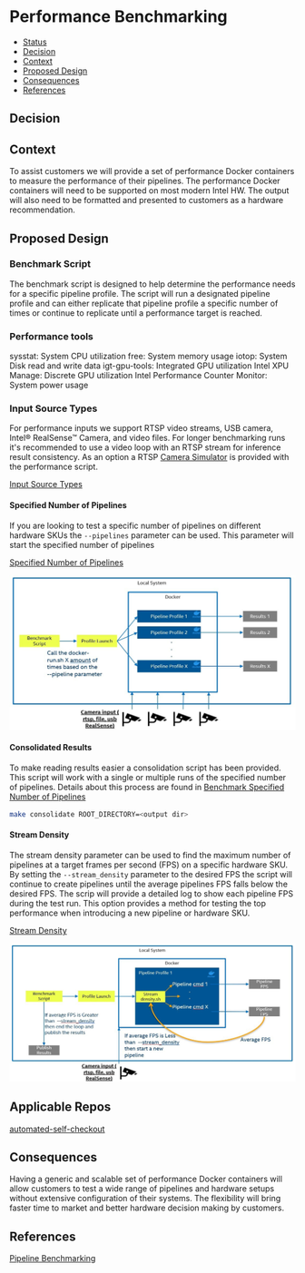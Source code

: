 # Performance Benchmarking

<!--ts-->

- [Status](#status)
- [Decision](#decision)
- [Context](#context)
- [Proposed Design](#proposed-design)
- [Consequences](#consequences)
- [References](#references)

<!--te-->

## Decision

<!-- Requirements approval board will update this section with justification for approval or rejection -->

## Context  

<!-- Please provide context to the requirement. -->

To assist customers we will provide a set of performance Docker containers to measure the performance of their pipelines. The performance Docker containers will need to be supported on most modern Intel HW. The output will also need to be formatted and presented to customers as a hardware recommendation.

## Proposed Design 

<!-- Please provide a high level design of the proposed requirement. -->

### Benchmark Script

The benchmark script is designed to help determine the performance needs for a specific pipeline profile. The script will run a designated pipeline profile and can either replicate that pipeline profile a specific number of times or continue to replicate until a performance target is reached.

### Performance tools
sysstat: System CPU utilization
free: System memory usage
iotop: System Disk read and write data
igt-gpu-tools: Integrated GPU utilization
Intel XPU Manage: Discrete GPU utilization
Intel Performance Counter Monitor: System power usage

### Input Source Types

For performance inputs we support RTSP video streams, USB camera, Intel® RealSense™ Camera, and video files. For longer benchmarking runs it's recommended to use a video loop with an RTSP stream for inference result consistency. As an option a RTSP [Camera Simulator](https://intel-retail.github.io/automated-self-checkout/run_camera_simulator.html) is provided with the performance script.

[Input Source Types](https://intel-retail.github.io/automated-self-checkout/pipelinebenchmarking.html#input-source-type)


#### Specified Number of Pipelines

If you are looking to test a specific number of pipelines on different hardware SKUs the `--pipelines` parameter can be used. This parameter will start the specified number of pipelines 

[Specified Number of Pipelines](https://intel-retail.github.io/automated-self-checkout/pipelinebenchmarking.html#benchmark-specified-number-of-pipelines)

[![Specified Number of Pipelines](./images/num-of-pipelines.jpg)](./images/num-of-pipelines.jpg)

#### Consolidated Results

To make reading results easier a consolidation script has been provided. This script will work with a single or multiple runs of the specified number of pipelines. Details about this process are found in [Benchmark Specified Number of Pipelines](https://intel-retail.github.io/automated-self-checkout/pipelinebenchmarking.html#benchmark-specified-number-of-pipelines)

``` bash
make consolidate ROOT_DIRECTORY=<output dir>
```

#### Stream Density

The stream density parameter can be used to find the maximum number of pipelines at a target frames per second (FPS) on a specific hardware SKU. By setting the `--stream_density` parameter to the desired FPS the script will continue to create pipelines until the average pipelines FPS falls below the desired FPS. The scrip will provide a detailed log to show each pipeline FPS during the test run. This option provides a method for testing the top performance when introducing a new pipeline or hardware SKU.

[Stream Density](https://intel-retail.github.io/automated-self-checkout/pipelinebenchmarking.html#benchmark-stream-density)

[![Stream Density](./images/stream-density.jpg)](./images/stream-density.jpg)

## Applicable Repos

[automated-self-checkout](https://github.com/intel-retail/automated-self-checkout)

## Consequences

<!-- Please provide a description of what consequences this requirement will have on the project. This includes breaking and non-breaking changes to all microservices -->

Having a generic and scalable set of performance Docker containers will allow customers to test a wide range of pipelines and hardware setups without extensive configuration of their systems. The flexibility will bring faster time to market and better hardware decision making by customers.

## References

<!-- [link](requirements-review-process.md) - useful links for the design -->
[Pipeline Benchmarking](https://intel-retail.github.io/automated-self-checkout/pipelinebenchmarking.html)